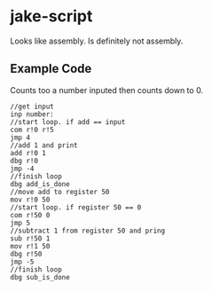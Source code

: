 # jake-script
Looks like assembly. Is definitely not assembly.

## Example Code
Counts too a number inputed then counts down to 0.
```
//get input
inp number:
//start loop. if add == input
com r!0 r!5
jmp 4
//add 1 and print
add r!0 1
dbg r!0
jmp -4
//finish loop
dbg add_is_done
//move add to register 50
mov r!0 50
//start loop. if register 50 == 0
com r!50 0
jmp 5
//subtract 1 from register 50 and pring
sub r!50 1
mov r!1 50
dbg r!50
jmp -5
//finish loop
dbg sub_is_done
```

